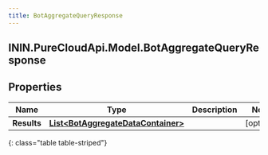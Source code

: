 ```yaml
---
title: BotAggregateQueryResponse
---
```

## ININ.PureCloudApi.Model.BotAggregateQueryResponse

## Properties

|Name | Type | Description | Notes|
|------------ | ------------- | ------------- | -------------|
| **Results** | [**List&lt;BotAggregateDataContainer&gt;**](BotAggregateDataContainer.html) |  | [optional] |
{: class="table table-striped"}


